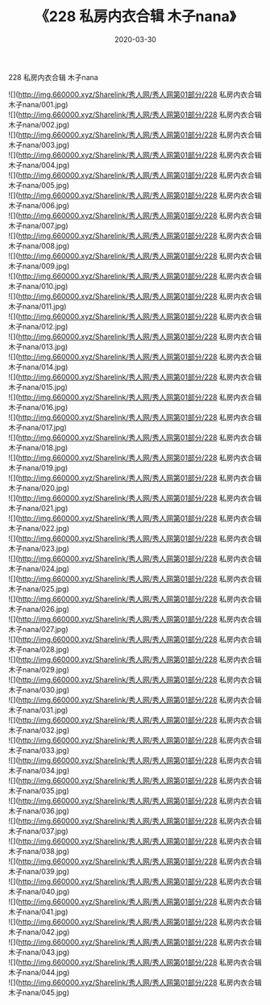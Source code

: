 ﻿---
layout: post
title:  《228 私房内衣合辑 木子nana》
date:   2020-03-30
img: http://img.660000.xyz/Sharelink/秀人网/秀人网第01部分/228 私房内衣合辑 木子nana/000.jpg
categories: [美女, 清纯, 唯美]
---

228 私房内衣合辑 木子nana

  ![](http://img.660000.xyz/Sharelink/秀人网/秀人网第01部分/228 私房内衣合辑 木子nana/001.jpg) <br> ![](http://img.660000.xyz/Sharelink/秀人网/秀人网第01部分/228 私房内衣合辑 木子nana/002.jpg) <br> ![](http://img.660000.xyz/Sharelink/秀人网/秀人网第01部分/228 私房内衣合辑 木子nana/003.jpg) <br> ![](http://img.660000.xyz/Sharelink/秀人网/秀人网第01部分/228 私房内衣合辑 木子nana/004.jpg) <br> ![](http://img.660000.xyz/Sharelink/秀人网/秀人网第01部分/228 私房内衣合辑 木子nana/005.jpg) <br> ![](http://img.660000.xyz/Sharelink/秀人网/秀人网第01部分/228 私房内衣合辑 木子nana/006.jpg) <br> ![](http://img.660000.xyz/Sharelink/秀人网/秀人网第01部分/228 私房内衣合辑 木子nana/007.jpg) <br> ![](http://img.660000.xyz/Sharelink/秀人网/秀人网第01部分/228 私房内衣合辑 木子nana/008.jpg) <br> ![](http://img.660000.xyz/Sharelink/秀人网/秀人网第01部分/228 私房内衣合辑 木子nana/009.jpg) <br> ![](http://img.660000.xyz/Sharelink/秀人网/秀人网第01部分/228 私房内衣合辑 木子nana/010.jpg) <br> ![](http://img.660000.xyz/Sharelink/秀人网/秀人网第01部分/228 私房内衣合辑 木子nana/011.jpg) <br> ![](http://img.660000.xyz/Sharelink/秀人网/秀人网第01部分/228 私房内衣合辑 木子nana/012.jpg) <br> ![](http://img.660000.xyz/Sharelink/秀人网/秀人网第01部分/228 私房内衣合辑 木子nana/013.jpg) <br> ![](http://img.660000.xyz/Sharelink/秀人网/秀人网第01部分/228 私房内衣合辑 木子nana/014.jpg) <br> ![](http://img.660000.xyz/Sharelink/秀人网/秀人网第01部分/228 私房内衣合辑 木子nana/015.jpg) <br> ![](http://img.660000.xyz/Sharelink/秀人网/秀人网第01部分/228 私房内衣合辑 木子nana/016.jpg) <br> ![](http://img.660000.xyz/Sharelink/秀人网/秀人网第01部分/228 私房内衣合辑 木子nana/017.jpg) <br> ![](http://img.660000.xyz/Sharelink/秀人网/秀人网第01部分/228 私房内衣合辑 木子nana/018.jpg) <br> ![](http://img.660000.xyz/Sharelink/秀人网/秀人网第01部分/228 私房内衣合辑 木子nana/019.jpg) <br> ![](http://img.660000.xyz/Sharelink/秀人网/秀人网第01部分/228 私房内衣合辑 木子nana/020.jpg) <br> ![](http://img.660000.xyz/Sharelink/秀人网/秀人网第01部分/228 私房内衣合辑 木子nana/021.jpg) <br> ![](http://img.660000.xyz/Sharelink/秀人网/秀人网第01部分/228 私房内衣合辑 木子nana/022.jpg) <br> ![](http://img.660000.xyz/Sharelink/秀人网/秀人网第01部分/228 私房内衣合辑 木子nana/023.jpg) <br> ![](http://img.660000.xyz/Sharelink/秀人网/秀人网第01部分/228 私房内衣合辑 木子nana/024.jpg) <br> ![](http://img.660000.xyz/Sharelink/秀人网/秀人网第01部分/228 私房内衣合辑 木子nana/025.jpg) <br> ![](http://img.660000.xyz/Sharelink/秀人网/秀人网第01部分/228 私房内衣合辑 木子nana/026.jpg) <br> ![](http://img.660000.xyz/Sharelink/秀人网/秀人网第01部分/228 私房内衣合辑 木子nana/027.jpg) <br> ![](http://img.660000.xyz/Sharelink/秀人网/秀人网第01部分/228 私房内衣合辑 木子nana/028.jpg) <br> ![](http://img.660000.xyz/Sharelink/秀人网/秀人网第01部分/228 私房内衣合辑 木子nana/029.jpg) <br> ![](http://img.660000.xyz/Sharelink/秀人网/秀人网第01部分/228 私房内衣合辑 木子nana/030.jpg) <br> ![](http://img.660000.xyz/Sharelink/秀人网/秀人网第01部分/228 私房内衣合辑 木子nana/031.jpg) <br> ![](http://img.660000.xyz/Sharelink/秀人网/秀人网第01部分/228 私房内衣合辑 木子nana/032.jpg) <br> ![](http://img.660000.xyz/Sharelink/秀人网/秀人网第01部分/228 私房内衣合辑 木子nana/033.jpg) <br> ![](http://img.660000.xyz/Sharelink/秀人网/秀人网第01部分/228 私房内衣合辑 木子nana/034.jpg) <br> ![](http://img.660000.xyz/Sharelink/秀人网/秀人网第01部分/228 私房内衣合辑 木子nana/035.jpg) <br> ![](http://img.660000.xyz/Sharelink/秀人网/秀人网第01部分/228 私房内衣合辑 木子nana/036.jpg) <br> ![](http://img.660000.xyz/Sharelink/秀人网/秀人网第01部分/228 私房内衣合辑 木子nana/037.jpg) <br> ![](http://img.660000.xyz/Sharelink/秀人网/秀人网第01部分/228 私房内衣合辑 木子nana/038.jpg) <br> ![](http://img.660000.xyz/Sharelink/秀人网/秀人网第01部分/228 私房内衣合辑 木子nana/039.jpg) <br> ![](http://img.660000.xyz/Sharelink/秀人网/秀人网第01部分/228 私房内衣合辑 木子nana/040.jpg) <br> ![](http://img.660000.xyz/Sharelink/秀人网/秀人网第01部分/228 私房内衣合辑 木子nana/041.jpg) <br> ![](http://img.660000.xyz/Sharelink/秀人网/秀人网第01部分/228 私房内衣合辑 木子nana/042.jpg) <br> ![](http://img.660000.xyz/Sharelink/秀人网/秀人网第01部分/228 私房内衣合辑 木子nana/043.jpg) <br> ![](http://img.660000.xyz/Sharelink/秀人网/秀人网第01部分/228 私房内衣合辑 木子nana/044.jpg) <br> ![](http://img.660000.xyz/Sharelink/秀人网/秀人网第01部分/228 私房内衣合辑 木子nana/045.jpg) <br>